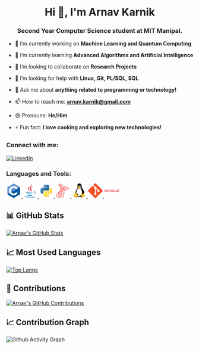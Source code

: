 <!--
**AK-26David/AK-26David** is a ✨ _special_ ✨ repository because its `README.md` (this file) appears on your GitHub profile.

Here are some ideas to get you started:

- 🔭 I’m currently working on ...
- 🌱 I’m currently learning ...
- 👯 I’m looking to collaborate on ...
- 🤔 I’m looking for help with ...
- 💬 Ask me about ...
- 📫 How to reach me: ...
- 😄 Pronouns: ...
- ⚡ Fun fact: ...
-->
<h1 align="center">Hi 👋, I'm Arnav Karnik</h1>
<h3 align="center">Second Year Computer Science student at MIT Manipal.</h3>

- 🔭 I’m currently working on **Machine Learning and Quantum Computing**

- 🌱 I’m currently learning **Advanced Algorithms and Artificial Intelligence**

- 👯 I’m looking to collaborate on **Research Projects**

- 🤔 I’m looking for help with **Linux, Git, PL/SQL, SQL**

- 💬 Ask me about **anything related to programming or technology!**

- 📫 How to reach me: **arnav.karnik@gmail.com**

- 😄 Pronouns: **He/Him**

- ⚡ Fun fact: **I love cooking and exploring new technologies!**

  
<h3 align="left">Connect with me:</h3>
<p align="left">
  <a href="https://www.linkedin.com/in/arnav-karnik-b2441922b" target="_blank" rel="noreferrer">
    <img src="https://img.icons8.com/color/48/000000/linkedin.png" alt="LinkedIn" width="40" height="40"/>
  </a>
</p>

<h3 align="left">Languages and Tools:</h3>
<p align="left">
  <a href="https://www.cprogramming.com/" target="_blank" rel="noreferrer">
    <img src="https://raw.githubusercontent.com/devicons/devicon/master/icons/c/c-original.svg" alt="c" width="40" height="40"/>
  </a>
  <a href="https://www.java.com/" target="_blank" rel="noreferrer">
    <img src="https://raw.githubusercontent.com/devicons/devicon/master/icons/java/java-original.svg" alt="java" width="40" height="40"/>
  </a>
  <a href="https://www.python.org" target="_blank" rel="noreferrer">
    <img src="https://raw.githubusercontent.com/devicons/devicon/master/icons/python/python-original.svg" alt="python" width="40" height="40"/>
  </a>
  <a href="https://www.microsoft.com/en-us/sql-server" target="_blank" rel="noreferrer">
    <img src="https://raw.githubusercontent.com/devicons/devicon/master/icons/microsoftsqlserver/microsoftsqlserver-plain.svg" alt="sql" width="40" height="40"/>
  </a>
  <a href="https://www.linux.org/" target="_blank" rel="noreferrer">
    <img src="https://raw.githubusercontent.com/devicons/devicon/master/icons/linux/linux-original.svg" alt="linux" width="40" height="40"/>
  </a>
  <a href="https://git-scm.com/" target="_blank" rel="noreferrer">
    <img src="https://raw.githubusercontent.com/devicons/devicon/master/icons/git/git-original.svg" alt="git" width="40" height="40"/>
  </a>
  <a href="https://www.oracle.com/database/" target="_blank" rel="noreferrer">
    <img src="https://raw.githubusercontent.com/devicons/devicon/master/icons/oracle/oracle-original.svg" alt="oracle" width="40" height="40"/>
  </a>
</p>

## 📊 GitHub Stats

[![Arnav's GitHub Stats](https://github-readme-stats.vercel.app/api?username=AK-26David&show_icons=true&count_private=true&hide=issues&theme=radical)](https://github.com/AK-26David)

## 📈 Most Used Languages

[![Top Langs](https://github-readme-stats.vercel.app/api/top-langs/?username=AK-26David&layout=compact&theme=radical)](https://github.com/AK-26David)

## 📝 Contributions

[![Arnav's GitHub Contributions](https://github-readme-streak-stats.herokuapp.com/?user=AK-26David&theme=radical)](https://github.com/AK-26David)

## 📈 Contribution Graph
![Github Activity Graph](https://github-readme-activity-graph.vercel.app/graph?username=AK-26David&theme=react)



